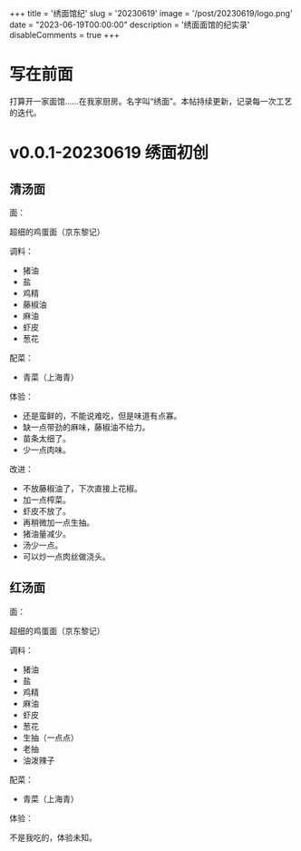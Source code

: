 +++
title = '绣面馆纪'
slug = '20230619'
image = '/post/20230619/logo.png'
date = "2023-06-19T00:00:00"
description = '绣面面馆的纪实录'
disableComments = true
+++

# 写在前面

打算开一家面馆……在我家厨房。名字叫“绣面”。本帖持续更新，记录每一次工艺的迭代。


# v0.0.1-20230619 绣面初创

## 清汤面

面：

超细的鸡蛋面（京东黎记）

调料：

* 猪油
* 盐
* 鸡精
* 藤椒油
* 麻油
* 虾皮
* 葱花

配菜：

* 青菜（上海青）

体验：

* 还是蛮鲜的，不能说难吃，但是味道有点寡。
* 缺一点带劲的麻味，藤椒油不给力。
* 苗条太细了。
* 少一点肉味。

改进：

* 不放藤椒油了，下次直接上花椒。
* 加一点榨菜。
* 虾皮不放了。
* 再稍微加一点生抽。
* 猪油量减少。
* 汤少一点。
* 可以炒一点肉丝做浇头。

## 红汤面

面：

超细的鸡蛋面（京东黎记）

调料：

* 猪油
* 盐
* 鸡精
* 麻油
* 虾皮
* 葱花
* 生抽（一点点）
* 老抽
* 油泼辣子

配菜：

* 青菜（上海青）

体验：

不是我吃的，体验未知。
